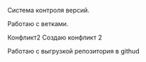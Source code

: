 Система контроля версий.

Работаю с ветками.

Конфликт2
Создаю конфликт 2

Работаю с выгрузкой репозитория в githud
